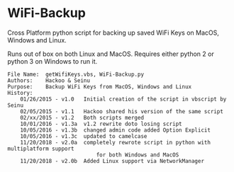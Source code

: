 # WiFi-Backup
Cross Platform python script for backing up saved WiFi Keys on MacOS, Windows and Linux.

Runs out of box on both Linux and MacOS. Requires either python 2 or python 3 on Windows to run it.

	File Name:	getWifiKeys.vbs, WiFi-Backup.py
	Authors:	Hackoo & Seinu
	Purpose:	Backup WiFi Keys from MacOS, Windows and Linux
	History:
		01/26/2015 - v1.0   Initial creation of the script in vbscript by Seinu
		02/05/2015 - v1.1   Hackoo shared his version of the same script
		02/xx/2015 - v1.2   Both scripts merged
		10/01/2016 - v1.3a	v1.2 rewrite doto losing script
		10/05/2016 - v1.3b	changed admin code added Option Explicit
		10/05/2016 - v1.3c	updated to camelcase
    	11/20/2018 - v2.0a  completely rewrote script in python with multiplatform support
                                for both Windows and MacOS
    	11/20/2018 - v2.0b  Added Linux support via NetworkManager
